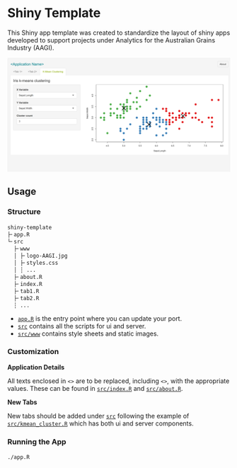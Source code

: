 # Shiny Template

This Shiny app template was created to standardize the layout of shiny apps developed to support projects under
Analytics for the Australian Grains Industry (AAGI).

![Example][example]

## Usage

### Structure

```
shiny-template
├╴app.R
└╴src
  ├╴www
  │ ├╴logo-AAGI.jpg
  │ ├╴styles.css
  │ ┆ ...
  ├╴about.R
  ├╴index.R
  ├╴tab1.R
  ├╴tab2.R
  ┆ ...
```

- [`app.R`][app] is the entry point where you can update your port.
- [`src`][src] contains all the scripts for ui and server.
- [`src/www`][www] contains style sheets and static images.

### Customization

**Application Details**

All texts enclosed in `<>` are to be replaced, including `<>`, with the appropriate values. These can be found
in [`src/index.R`][index] and [`src/about.R`][about].

**New Tabs**

New tabs should be added under [`src`][src] following the example of [`src/kmean_cluster.R`][kmean] which has
both ui and server components.

### Running the App

```sh
./app.R
```

<!--internal-->

[app]: ./app.R
[about]: ./src/about.R
[index]: ./src/index.R
[kmean]: ./src/kmean_cluster.R
[src]: ./src
[www]: ./src/www
[example]: ./assets/example.png
